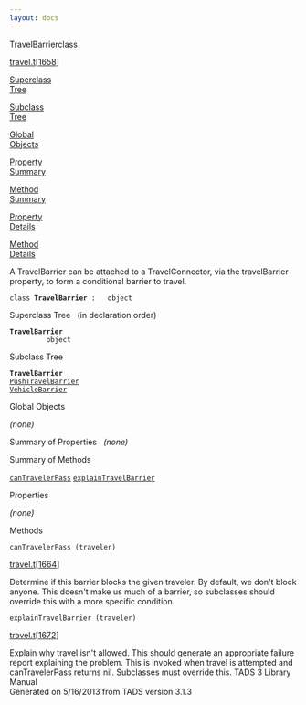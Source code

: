 ```yaml
---
layout: docs
---
```

<span class="title">TravelBarrier</span><span class="type">class</span>

[travel.t](../file/travel.t.html)\[[1658](../source/travel.t.html#1658)\]

[Superclass  
Tree](#_SuperClassTree_)

[Subclass  
Tree](#_SubClassTree_)

[Global  
Objects](#_ObjectSummary_)

[Property  
Summary](#_PropSummary_)

[Method  
Summary](#_MethodSummary_)

[Property  
Details](#_Properties_)

[Method  
Details](#_Methods_)



A TravelBarrier can be attached to a TravelConnector, via the
travelBarrier property, to form a conditional barrier to travel.

`class `**`TravelBarrier`**` :   object`



<span id="_SuperClassTree_"></span>



<span class="hdln">Superclass Tree</span>   (in declaration order)



**`TravelBarrier`**  
`         object`  
<span id="_SubClassTree_"></span>



<span class="hdln">Subclass Tree</span>  



**`TravelBarrier`**  
[`PushTravelBarrier`](../object/PushTravelBarrier.html)  
[`VehicleBarrier`](../object/VehicleBarrier.html)  
<span id="_ObjectSummary_"></span>



<span class="hdln">Global Objects</span>  



*(none)* <span id="_PropSummary_"></span>



<span class="hdln">Summary of Properties</span>  
*(none)* <span id="_MethodSummary_"></span>



<span class="hdln">Summary of Methods</span>  



[`canTravelerPass`](#canTravelerPass) [`explainTravelBarrier`](#explainTravelBarrier)

<span id="_Properties_"></span>



<span class="hdln">Properties</span>  



*(none)* <span id="_Methods_"></span>



<span class="hdln">Methods</span>  



<span id="canTravelerPass"></span>

`canTravelerPass (traveler)`

[travel.t](../file/travel.t.html)\[[1664](../source/travel.t.html#1664)\]



Determine if this barrier blocks the given traveler. By default, we
don't block anyone. This doesn't make us much of a barrier, so
subclasses should override this with a more specific condition.



<span id="explainTravelBarrier"></span>

`explainTravelBarrier (traveler)`

[travel.t](../file/travel.t.html)\[[1672](../source/travel.t.html#1672)\]



Explain why travel isn't allowed. This should generate an appropriate
failure report explaining the problem. This is invoked when travel is
attempted and canTravelerPass returns nil. Subclasses must override
this.
TADS 3 Library Manual  
Generated on 5/16/2013 from TADS version 3.1.3


